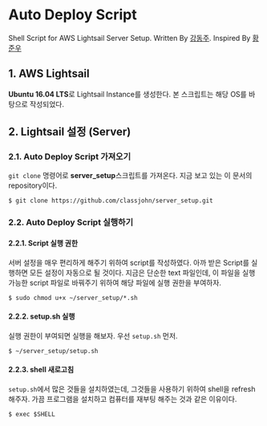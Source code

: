 # Auto Deploy Script

Shell Script for AWS Lightsail Server Setup. Written By [강동주](https://github.com/biniprc). Inspired By [황준우](https://github.com/capollux)

## 1. AWS Lightsail

**Ubuntu 16.04 LTS**로 Lightsail Instance를 생성한다. 본 스크립트는 해당 OS를 바탕으로 작성되었다.

## 2. Lightsail 설정 (Server)

### 2.1. Auto Deploy Script 가져오기

`git clone` 명령어로 **server_setup**스크립트를 가져온다. 지금 보고 있는 이 문서의 repository이다.

```console
$ git clone https://github.com/classjohn/server_setup.git
```

### 2.2. Auto Deploy Script 실행하기


#### 2.2.1. Script 실행 권한

서버 설정을 매우 편리하게 해주기 위하여 script를 작성하였다. 아까 받은 Script를 실행하면 모든 설정이 자동으로 될 것이다. 지금은 단순한 text 파일인데, 이 파일을 실행 가능한 script 파일로 바꿔주기 위하여 해당 파일에 실행 권한을 부여하자.

```console
$ sudo chmod u+x ~/server_setup/*.sh
```

#### 2.2.2. setup.sh 실행

실행 권한이 부여되면 실행을 해보자. 우선 `setup.sh` 먼저.

```console
$ ~/server_setup/setup.sh
```

#### 2.2.3. shell 새로고침

`setup.sh`에서 많은 것들을 설치하였는데, 그것들을 사용하기 위하여 shell을 refresh 해주자. 가끔 프로그램을 설치하고 컴퓨터를 재부팅 해주는 것과 같은 이유이다.

```console
$ exec $SHELL
```

